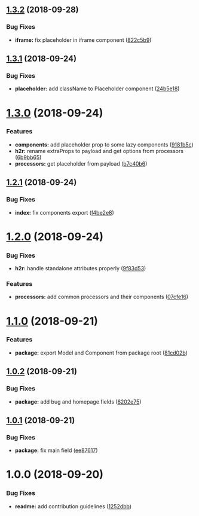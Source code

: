 ## [1.3.2](https://github.com/frontity/h2r/compare/v1.3.1...v1.3.2) (2018-09-28)


### Bug Fixes

* **iframe:** fix placeholder in iframe component ([822c5b9](https://github.com/frontity/h2r/commit/822c5b9))

## [1.3.1](https://github.com/frontity/h2r/compare/v1.3.0...v1.3.1) (2018-09-24)


### Bug Fixes

* **placeholder:** add className to Placeholder component ([24b5e18](https://github.com/frontity/h2r/commit/24b5e18))

# [1.3.0](https://github.com/frontity/h2r/compare/v1.2.1...v1.3.0) (2018-09-24)


### Features

* **components:** add placeholder prop to some lazy components ([9181b5c](https://github.com/frontity/h2r/commit/9181b5c))
* **h2r:** rename extraProps to payload and get options from processors ([6b9bb65](https://github.com/frontity/h2r/commit/6b9bb65))
* **processors:** get placeholder from payload ([b7c40b6](https://github.com/frontity/h2r/commit/b7c40b6))

## [1.2.1](https://github.com/frontity/h2r/compare/v1.2.0...v1.2.1) (2018-09-24)


### Bug Fixes

* **index:** fix components export ([f4be2e8](https://github.com/frontity/h2r/commit/f4be2e8))

# [1.2.0](https://github.com/frontity/h2r/compare/v1.1.0...v1.2.0) (2018-09-24)


### Bug Fixes

* **h2r:** handle standalone attributes properly ([9f83d53](https://github.com/frontity/h2r/commit/9f83d53))


### Features

* **processors:** add common processors and their components ([07cfe16](https://github.com/frontity/h2r/commit/07cfe16))

# [1.1.0](https://github.com/frontity/h2r/compare/v1.0.2...v1.1.0) (2018-09-21)


### Features

* **package:** export Model and Component from package root ([81cd02b](https://github.com/frontity/h2r/commit/81cd02b))

## [1.0.2](https://github.com/frontity/h2r/compare/v1.0.1...v1.0.2) (2018-09-21)


### Bug Fixes

* **package:** add bug and homepage fields ([6202e75](https://github.com/frontity/h2r/commit/6202e75))

## [1.0.1](https://github.com/frontity/h2r/compare/v1.0.0...v1.0.1) (2018-09-21)


### Bug Fixes

* **package:** fix main field ([ee87617](https://github.com/frontity/h2r/commit/ee87617))

# 1.0.0 (2018-09-20)


### Bug Fixes

* **readme:** add contribution guidelines ([1252dbb](https://github.com/frontity/h2r/commit/1252dbb))
